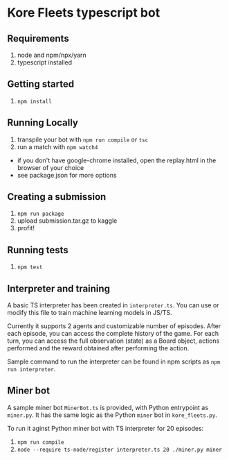 # Kore Fleets typescript bot

## Requirements

1. node and npm/npx/yarn
2. typescript installed

## Getting started

1. `npm install`

## Running Locally

1. transpile your bot with `npm run compile` or `tsc`
2. run a match with `npm watch4`

* if you don't have google-chrome installed, open the replay.html in the browser of your choice
* see package.json for more options

## Creating a submission

1. `npm run package`
2. upload submission.tar.gz to kaggle
3. profit!

## Running tests

1. `npm test`

## Interpreter and training

A basic TS interpreter has been created in `interpreter.ts`. You can use or modify this file to train machine learning models in JS/TS.

Currently it supports 2 agents and customizable number of episodes. After each episode, you can access the complete history of the game. For each turn, you can access the full observation (state) as a Board object, actions performed and the reward obtained after performing the action.

Sample command to run the interpreter can be found in npm scripts as `npm run interpreter`.

## Miner bot

A sample miner bot `MinerBot.ts` is provided, with Python entrypoint as `miner.py`. It has the same logic as the Python `miner` bot in `kore_fleets.py`.

To run it aginst Python miner bot with TS interpreter for 20 episodes:

1. `npm run compile`
2. `node --require ts-node/register interpreter.ts 20 ./miner.py miner`
